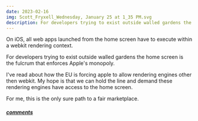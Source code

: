 ```yaml
---
date: 2023-02-16
img: Scott_Fryxell_Wednesday, January 25 at 1_35 PM.svg
description: For developers trying to exist outside walled gardens the home screen is the fulcrum that enforces Apple's monopoly.
---
```


On iOS, all web apps launched from the home screen have to execute within a webkit rendering context.

For developers trying to exist outside walled gardens the home screen is the fulcrum that enforces Apple's monopoly.

I've read about how the EU is forcing apple to allow rendering engines other then webkit. My hope is that we can hold the line and demand these rendering engines have access to the home screen.

For me, this is the only sure path to a fair marketplace.

##### [comments]()
